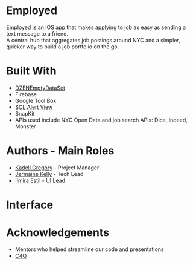 # Employed

Employed is an iOS app that makes applying to job as easy as sending a text message to a friend.  
A central hub that aggregates job postings around NYC and a simpler, quicker way to build a job portfolio on the go.


# Built With
- [DZENEmptyDataSet](https://github.com/dzenbot/DZNEmptyDataSet)
- Firebase
- Google Tool Box
- [SCL Alert View](https://github.com/dogo/SCLAlertView)
- SnapKit
- APIs used include NYC Open Data and job search APIs: Dice, Indeed, Monster

# Authors - Main Roles
- [Kadell Gregory](https://github.com/kadellsays) - Project Manager
- [Jermaine Kelly](https://github.com/jerjunkel) - Tech Lead
- [Ilmira Estil](https://github.com/MiraEs) - UI Lead

# Interface


# Acknowledgements
- Mentors who helped streamline our code and presentations
- [C4Q](http://www.c4q.nyc/)

